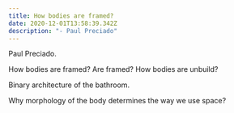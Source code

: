 ```yaml
---
title: How bodies are framed?
date: 2020-12-01T13:58:39.342Z
description: "- Paul Preciado"
---
```

Paul Preciado.

How bodies are framed? Are framed? How bodies are unbuild?

Binary architecture of the bathroom.

Why morphology of the body determines the way we use space?